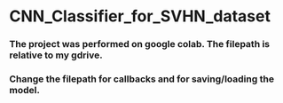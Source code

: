 # CNN_Classifier_for_SVHN_dataset
### The project was performed on google colab. The filepath is relative to my gdrive. 
### Change the filepath for callbacks and for saving/loading the model.
